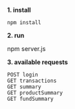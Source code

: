 **1. install**

    npm install 

**2. run**

   npm server.js
    
**3. available requests**

    POST login
    GET transactions
    GET summary
    GET productSummary
    GET fundSummary